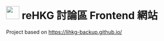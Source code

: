 
# <img src="https://avatars2.githubusercontent.com/u/73056479?s=400&u=e2f444c42a45e2318964fe7bd1a8c722fd8141a3&v=4" height="36px" width="36px" /> reHKG 討論區 Frontend 網站

Project based on <https://lihkg-backup.github.io/>

